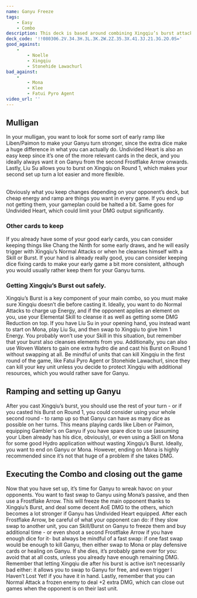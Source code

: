 ```yaml
---
name: Ganyu Freeze
tags:
    - Easy
    - Combo
description: This deck is based around combining Xingqiu’s burst attacks with Ganyu’s Frostflake Arrow to freeze the enemies and deal huge AoE DMG in the process. After Xingiu uses his Elemental Burst, it’s all a game of switching in Ganyu safely, dealing a lot of DMG, and then repeat next round. Keep in mind that fast swaps can counter this deck easily, so always make sure your Ganyu is safe from harm.
deck_code: '!!080306.2V.34.3H.3L.3K.2W.2Z.35.3X.41.3J.21.3G.2O.0S='
good_against:
    - 
        - Noelle
        - Xingqiu
        - Stonehide Lawachurl
bad_against:
    - 
        - Mona
        - Klee
        - Fatui Pyro Agent
video_url: ''
---
```

 
## Mulligan
<CardRow :cards= "['Elemental Resonance: Woven Waters', 'Liben', 'Liu Su', 'Paimon', 'Undivided Heart']"></CardRow>
In your mulligan, you want to look for some sort of early ramp like Liben/Paimon to make your Ganyu turn stronger, since the extra dice make a huge difference in what you can actually do. Undivided Heart is also an easy keep since it’s one of the more relevant cards in the deck, and you ideally always want it on Ganyu from the second Frostflake Arrow onwards. Lastly, Liu Su allows you to burst on Xingqiu on Round 1, which makes your second set up turn a lot easier and more flexible.  <br></br>

Obviously what you keep changes depending on your opponent’s deck, but cheap energy and ramp are things you want in every game. If you end up not getting them, your gameplan could be halted a bit. Same goes for Undivided Heart, which could limit your DMG output significantly.

 
### Other cards to keep
<CardFan :cards="['Chang the Ninth', 'The Bestest Travel Companion']"></CardFan>
If you already have some of your good early cards, you can consider keeping things like Chang the Ninth for some early draws, and he will easily trigger with Xingqiu’s Normal Attacks or when he cleanses himself with a Skill or Burst. If your hand is already really good, you can consider keeping dice fixing cards to make your early game a bit more consistent, although you would usually rather keep them for your Ganyu turns. 
### Getting Xingqiu’s Burst out safely.
Xingqiu’s Burst is a key component of your main combo, so you must make sure Xingqiu doesn’t die before casting it. Ideally, you want to do Normal Attacks to charge up Energy, and if the opponent applies an element on you, use your Elemental Skill to cleanse it as well as getting some DMG Reduction on top. If you have Liu Su in your opening hand, you instead want to start on Mona, play Liu Su, and then swap to Xingqiu to give him 1 Energy. You probably won’t use your Skill in this situation, but remember that your burst also cleanses elements from you. Additionally, you can also use Woven Waters to gain one extra hydro die and cast his Burst on Round 1 without swapping at all. Be mindful of units that can kill Xingqiu in the first round of the game, like Fatui Pyro Agent or Stonehide Lawachurl, since they can kill your key unit unless you decide to protect Xingqiu with additional resources, which you would rather save for Ganyu. 
 
## Ramping and setting up Ganyu
 After you cast Xingqiu’s burst, you should use the rest of your turn - or if you casted his Burst on Round 1, you could consider using your whole second round - to ramp up so that Ganyu can have as many dice as possible on her turns. This means playing cards like Liben or Paimon, equipping Gambler's on Ganyu if you have spare dice to use (assuming your Liben already has his dice, obviously), or even using a Skill on Mona for some good Hydro application without wasting Xingqiu’s Burst. Ideally, you want to end on Ganyu or Mona. However, ending on Mona is highly recommended since it’s not that huge of a problem if she takes DMG.

 
## Executing the Combo and closing out the game
Now that you have set up, it’s time for Ganyu to wreak havoc on your opponents. You want to fast swap to Ganyu using Mona’s passive, and then use a Frostflake Arrow. This will freeze the main opponent thanks to Xingqiu’s Burst, and deal some decent AoE DMG to the others, which becomes a lot stronger if Ganyu has Undivided Heart equipped. After each Frostflake Arrow, be careful of what your opponent can do: if they slow swap to another unit, you can Skill/Burst on Ganyu to freeze them and buy additional time - or even shoot a second Frostflake Arrow if you have enough dice for it- but always be mindful of a fast swap: if one fast swap would be enough to kill Ganyu, then either swap to Mona or play defensive cards or healing on Ganyu. If she dies, it’s probably game over for you: avoid that at all costs, unless you already have enough remaining DMG. Remember that letting Xingqiu die after his burst is active isn’t necessarily bad either: it allows you to swap to Ganyu for free, and even trigger I Haven’t Lost Yet! if you have it in hand. Lastly, remember that you can Normal Attack a frozen enemy to deal +2 extra DMG, which can close out games when the opponent is on their last unit.